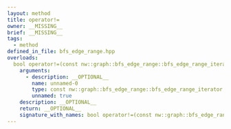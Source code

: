 ```yaml
---
layout: method
title: operator!=
owner: __MISSING__
brief: __MISSING__
tags:
  - method
defined_in_file: bfs_edge_range.hpp
overloads:
  bool operator!=(const nw::graph::bfs_edge_range::bfs_edge_range_iterator::end_sentinel_type &) const:
    arguments:
      - description: __OPTIONAL__
        name: unnamed-0
        type: const nw::graph::bfs_edge_range::bfs_edge_range_iterator::end_sentinel_type &
        unnamed: true
    description: __OPTIONAL__
    return: __OPTIONAL__
    signature_with_names: bool operator!=(const nw::graph::bfs_edge_range::bfs_edge_range_iterator::end_sentinel_type &) const
---
```


